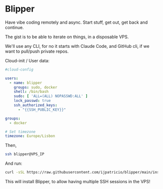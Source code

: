 # Blipper

Have vibe coding remotely and async. Start stuff, get out, get back and continue.

The gist is to be able to iterate on things, in a disposable VPS.

We'll use any CLI, for no it starts with Claude Code, and GitHub cli, if we want to pull/push private repos.

Cloud-init / User data:

```yml
#cloud-config

users:
  - name: blipper
    groups: sudo, docker
    shell: /bin/bash
    sudo: [ 'ALL=(ALL) NOPASSWD:ALL' ]
    lock_passwd: true
    ssh_authorized_keys:
      - "{{SSH_PUBLIC_KEY}}"

groups:
  - docker

# Set timezone
timezone: Europe/Lisbon
```

Then,

```bash
ssh blipper@VPS_IP
```

And run:

```bash
curl -sSL https://raw.githubusercontent.com/ijpatricio/blipper/main/install/install.sh | bash
```

This will install Blipper, to allow having multiple SSH sessions in the VPS!
